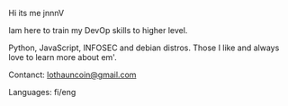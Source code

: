 Hi its me jnnnV

Iam here to train my DevOp skills to higher level.

Python, JavaScript, INFOSEC and debian distros. Those I like and always love to learn more about em'.

Contanct: lothauncoin@gmail.com

Languages: fi/eng
